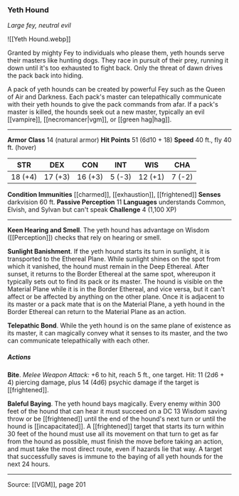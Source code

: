 ### Yeth Hound
_Large fey, neutral evil_

![[Yeth Hound.webp]]

Granted by mighty Fey to individuals who please them, yeth hounds serve their masters like hunting dogs. They race in pursuit of their prey, running it down until it's too exhausted to fight back. Only the threat of dawn drives the pack back into hiding.

A pack of yeth hounds can be created by powerful Fey such as the Queen of Air and Darkness. Each pack's master can telepathically communicate with their yeth hounds to give the pack commands from afar. If a pack's master is killed, the hounds seek out a new master, typically an evil [[vampire]], [[necromancer|vgm]], or [[green hag|hag]].



---

**Armor Class** 14 (natural armor)
**Hit Points** 51 (6d10 + 18)
**Speed** 40 ft., fly 40 ft. (hover)

| STR     | DEX     | CON     | INT     | WIS     | CHA     |
|---------|---------|---------|---------|---------|---------|
| 18 (+4) | 17 (+3) | 16 (+3) | 5 (-3) | 12 (+1) | 7 (-2) |

**Condition Immunities** [[charmed]], [[exhaustion]], [[frightened]]
**Senses** darkvision 60 ft.
**Passive Perception** 11
**Languages** understands Common, Elvish, and Sylvan but can't speak
**Challenge** 4 (1,100 XP)

---

**Keen Hearing and Smell**. The yeth hound has advantage on Wisdom ([[Perception]]) checks that rely on hearing or smell.

**Sunlight Banishment**. If the yeth hound starts its turn in sunlight, it is transported to the Ethereal Plane. While sunlight shines on the spot from which it vanished, the hound must remain in the Deep Ethereal. After sunset, it returns to the Border Ethereal at the same spot, whereupon it typically sets out to find its pack or its master. The hound is visible on the Material Plane while it is in the Border Ethereal, and vice versa, but it can't affect or be affected by anything on the other plane. Once it is adjacent to its master or a pack mate that is on the Material Plane, a yeth hound in the Border Ethereal can return to the Material Plane as an action.

**Telepathic Bond**. While the yeth hound is on the same plane of existence as its master, it can magically convey what it senses to its master, and the two can communicate telepathically with each other.

##### Actions
**Bite**. _Melee Weapon Attack:_ +6 to hit, reach 5 ft., one target. Hit: 11 (2d6 + 4) piercing damage, plus 14 (4d6) psychic damage if the target is [[frightened]].

**Baleful Baying**. The yeth hound bays magically. Every enemy within 300 feet of the hound that can hear it must succeed on a DC 13 Wisdom saving throw or be [[frightened]] until the end of the hound's next turn or until the hound is [[incapacitated]]. A [[frightened]] target that starts its turn within 30 feet of the hound must use all its movement on that turn to get as far from the hound as possible, must finish the move before taking an action, and must take the most direct route, even if hazards lie that way. A target that successfully saves is immune to the baying of all yeth hounds for the next 24 hours.


---

Source: [[VGM]], page 201